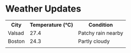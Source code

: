 # Weather Updates

<!-- WEATHER-UPDATE-START -->
<table><tr><th>City</th><th>Temperature (°C)</th><th>Condition</th></tr><tr><td>Valsad</td><td>27.4</td><td>Patchy rain nearby</td></tr><tr><td>Boston</td><td>24.3</td><td>Partly cloudy</td></tr><tr><td></td><td></td><td></td></tr></table>
<!-- WEATHER-UPDATE-END -->
